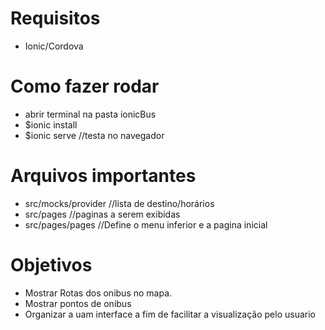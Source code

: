 # Requisitos
- Ionic/Cordova

# Como fazer rodar
- abrir terminal na pasta ionicBus
- $ionic install
- $ionic serve //testa no navegador

# Arquivos importantes
- src/mocks/provider //lista de destino/horários
- src/pages //paginas a serem exibidas
- src/pages/pages //Define o menu inferior e a pagina inicial

# Objetivos
- Mostrar Rotas dos onibus no mapa.
- Mostrar pontos de onibus
- Organizar a uam interface a fim de facilitar a visualização pelo usuario
